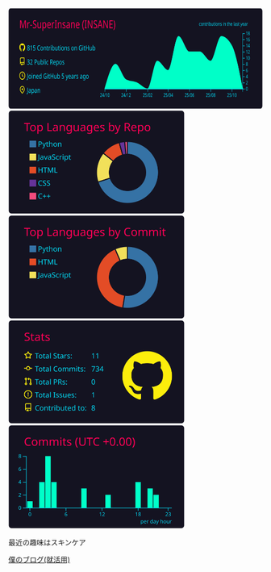 <!--
[![](https://raw.githubusercontent.com/Mr-SuperInsane/Mr-SuperInsane/main/profile-summary-card-output/2077/0-profile-details.svg)](https://github.com/vn7n24fzkq/github-profile-summary-cards)
[![](https://raw.githubusercontent.com/Mr-SuperInsane/Mr-SuperInsane/main/profile-summary-card-output/2077/1-repos-per-language.svg)](https://github.com/vn7n24fzkq/github-profile-summary-cards) [![](https://raw.githubusercontent.com/Mr-SuperInsane/Mr-SuperInsane/main/profile-summary-card-output/2077/2-most-commit-language.svg)](https://github.com/vn7n24fzkq/github-profile-summary-cards)
[![](https://raw.githubusercontent.com/Mr-SuperInsane/Mr-SuperInsane/main/profile-summary-card-output/2077/3-stats.svg)](https://github.com/vn7n24fzkq/github-profile-summary-cards) [![](https://raw.githubusercontent.com/Mr-SuperInsane/Mr-SuperInsane/main/profile-summary-card-output/2077/4-productive-time.svg)](https://github.com/vn7n24fzkq/github-profile-summary-cards)
-->
<p align="left"> 
  <img alt="" height="200px" src="https://raw.githubusercontent.com/Mr-SuperInsane/Mr-SuperInsane/main/profile-summary-card-output/2077/0-profile-details.svg">
  <br>
  <img alt="" height="205px" src="https://raw.githubusercontent.com/Mr-SuperInsane/Mr-SuperInsane/main/profile-summary-card-output/2077/1-repos-per-language.svg">
  <img alt="" height="205px" src="https://raw.githubusercontent.com/Mr-SuperInsane/Mr-SuperInsane/main/profile-summary-card-output/2077/2-most-commit-language.svg">
  <br>
  <img alt="" height="205px" src="https://raw.githubusercontent.com/Mr-SuperInsane/Mr-SuperInsane/main/profile-summary-card-output/2077/3-stats.svg">
  <img alt="" height="205px" src="https://raw.githubusercontent.com/Mr-SuperInsane/Mr-SuperInsane/main/profile-summary-card-output/2077/4-productive-time.svg">
</p>
  
最近の趣味はスキンケア

[僕のブログ(就活用)](https://note.com/naokun_gadget)
